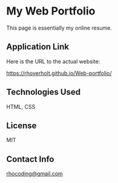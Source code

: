 # My Web Portfolio

This page is essentially my online resume.
## Application Link

Here is the URL to the actual website:

https://rhoverholt.github.io/Web-portfolio/

## Technologies Used

HTML, CSS

## License

MIT

## Contact Info

rhocoding@gmail.com